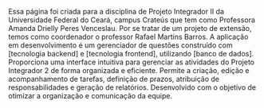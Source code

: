 Essa página foi criada para a disciplina de Projeto Integrador II da Universidade Federal do Ceará, campus Crateús que tem como Professora Amanda Drielly Peres Venceslau. Por se tratar de um projeto de extensão, temos como coordenador o professor Rafael Martins Barros. 
A aplicação em desenvolvimento é um gerenciador de questões construído com [tecnologia backend] e [tecnologia frontend], utilizando [banco de dados]. Proporciona uma interface intuitiva para gerenciar as atividades do Projeto Integrador 2 de forma organizada e eficiente. Permite a criação, edição e acompanhamento de tarefas, definição de prazos, atribuição de responsabilidades e geração de relatórios. Desenvolvido com o objetivo de otimizar a organização e comunicação da equipe.
